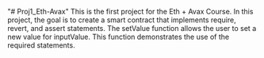 "# Proj1_Eth-Avax" 
This is the first project for the Eth + Avax Course.
In this project, the goal is to create a smart contract that implements require, revert, and assert statements.
The setValue function allows the user to set a new value for inputValue. This function demonstrates the use of the required statements.
